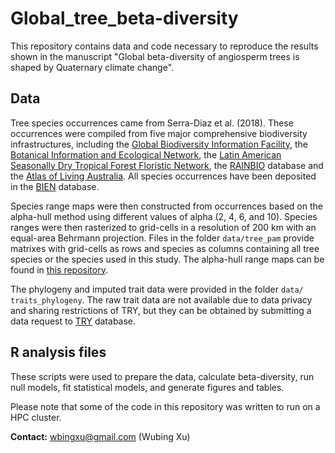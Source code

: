 # Global_tree_beta-diversity
This repository contains data and code necessary to reproduce the results shown in the manuscript "Global beta-diversity of angiosperm trees is shaped by Quaternary climate change".

## Data
Tree species occurrences came from Serra-Diaz et al. (2018). These occurrences were compiled from five major comprehensive biodiversity infrastructures, including the [Global Biodiversity Information Facility](https://www.gbif.org), the [Botanical Information and Ecological Network](http://bien.nceas.ucsb.edu/bien), the [Latin American Seasonally Dry Tropical Forest Floristic Network]( http://www.dryflor.info), the [RAINBIO](https://gdauby.github.io/rainbio/index.html) database and the [Atlas of Living Australia](https://www.ala.org.au). All species occurrences have been deposited in the [BIEN](https://bien.nceas.ucsb.edu/bien/) database. 

Species range maps were then constructed from occurrences based on the alpha-hull method using different values of alpha (2, 4, 6, and 10). Species ranges were then rasterized to grid-cells in a resolution of 200 km with an equal-area Behrmann projection. Files in the folder `data/tree_pam` provide matrixes with grid-cells as rows and species as columns containing all tree species or the species used in this study. The alpha-hull range maps can be found in [this repository]( https://github.com/wyeco/TC_conservation).

The phylogeny and imputed trait data were provided in the folder `data/ traits_phylogeny`.  The raw trait data are not available due to data privacy and sharing restrictions of TRY, but they can be obtained by submitting a data request to [TRY]( https://www.try-db.org/) database. 

## R analysis files
These scripts were used to prepare the data, calculate beta-diversity, run null models, fit statistical models, and generate figures and tables.

Please note that some of the code in this repository was written to run on a HPC cluster.

**Contact:** wbingxu@gmail.com (Wubing Xu)
